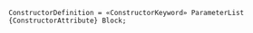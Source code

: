 <!-- This file is generated automatically by infrastructure scripts. Please don't edit by hand. -->

```{ .ebnf .slang-ebnf #ConstructorDefinition }
ConstructorDefinition = «ConstructorKeyword» ParameterList {ConstructorAttribute} Block;
```
